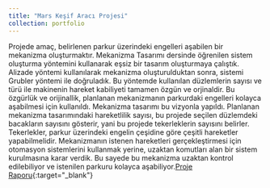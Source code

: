 ```yaml
---
title: "Mars Keşif Aracı Projesi"
collection: portfolio
---
```


Projede amaç, belirlenen parkur üzerindeki engelleri aşabilen bir mekanizma oluşturmaktır. Mekanizma Tasarımı dersinde öğrenilen sistem oluşturma yöntemini kullanarak eşsiz bir tasarım oluşturmaya çalıştık. Alizade yöntemi kullanılarak mekanizma oluşturulduktan sonra, sistemi Grubler yöntemi ile doğruladık. Bu yöntemde kullanılan düzlemlerin sayısı ve türü ile makinenin hareket kabiliyeti tamamen özgün ve orjinaldir. Bu özgürlük ve orijinallik, planlanan mekanizmanın parkurdaki engelleri kolayca aşabilmesi için kullanıldı. Mekanizma tasarımı bu vizyonla yapıldı. Planlanan mekanizma tasarımındaki hareketlilik sayısı, bu projede seçilen düzlemdeki bacakların sayısını gösterir, yani bu projede tekerleklerin sayısını belirler. Tekerlekler, parkur üzerindeki engelin çeşidine göre çeşitli hareketler yapabilmelidir. Mekanizmanın istenen hareketleri gerçekleştirmesi için otomasyon sistemlerini kullanmak yerine, uzaktan komutları alan bir sistem kurulmasına karar verdik. Bu sayede bu mekanizma uzaktan kontrol edilebiliyor ve istenilen parkuru kolayca aşabiliyor.[Proje Raporu](/files/Mechanism_Design_Proje_Raporu.pdf){:target="_blank"}
